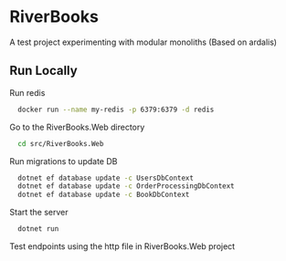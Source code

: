 # RiverBooks

A test project experimenting with modular monoliths (Based on ardalis)

## Run Locally

Run redis

```bash
  docker run --name my-redis -p 6379:6379 -d redis
```

Go to the RiverBooks.Web directory

```bash
  cd src/RiverBooks.Web
```

Run migrations to update DB

```bash
  dotnet ef database update -c UsersDbContext
  dotnet ef database update -c OrderProcessingDbContext
  dotnet ef database update -c BookDbContext

```

Start the server

```bash
  dotnet run
```

Test endpoints using the http file in RiverBooks.Web project
